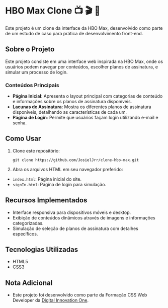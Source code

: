 # HBO Max Clone 📺 :clapper: :popcorn: 

Este projeto é um clone da interface da HBO Max, desenvolvido como parte de um estudo de caso para prática de desenvolvimento front-end.

## Sobre o Projeto
Este projeto consiste em uma interface web inspirada na HBO Max, onde os usuários podem navegar por conteúdos, escolher planos de assinatura, e simular um processo de login.

### Conteúdos Principais
- **Página Inicial**: Apresenta o layout principal com categorias de conteúdo e informações sobre os planos de assinatura disponíveis.
- **Lacunas de Assinatura**: Mostra os diferentes planos de assinatura disponíveis, detalhando as características de cada um.
- **Página de Login**: Permite que usuários façam login utilizando e-mail e senha.

## Como Usar

1. Clone este repositório:
   ```
   git clone https://github.com/JosielJrr/clone-hbo-max.git
   ```
2. Abra os arquivos HTML em seu navegador preferido:
- `index.html`: Página inicial do site.
- `signIn.html`: Página de login para simulação.

## Recursos Implementados
- Interface responsiva para dispositivos móveis e desktop.
- Exibição de conteúdos dinâmicos através de imagens e informações categorizadas.
- Simulação de seleção de planos de assinatura com detalhes específicos.

## Tecnologias Utilizadas
- HTML5
- CSS3

## Nota Adicional
- Este projeto foi desenvolvido como parte da Formação CSS Web Developer da [Digital Innovation One](https://www.dio.me/).
